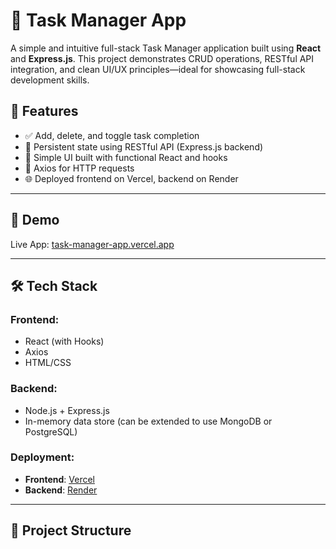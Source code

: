 # 📝 Task Manager App

A simple and intuitive full-stack Task Manager application built using **React** and **Express.js**. This project demonstrates CRUD operations, RESTful API integration, and clean UI/UX principles—ideal for showcasing full-stack development skills.

## 🚀 Features

- ✅ Add, delete, and toggle task completion
- 🧠 Persistent state using RESTful API (Express.js backend)
- 🧪 Simple UI built with functional React and hooks
- 🔄 Axios for HTTP requests
- 🌐 Deployed frontend on Vercel, backend on Render

---

## 📸 Demo

Live App: [task-manager-app.vercel.app](https://task-manager-app-nu-pink.vercel.app/)


---

## 🛠 Tech Stack

### Frontend:

- React (with Hooks)
- Axios
- HTML/CSS

### Backend:

- Node.js + Express.js
- In-memory data store (can be extended to use MongoDB or PostgreSQL)

### Deployment:

- **Frontend**: [Vercel](https://vercel.com/)
- **Backend**: [Render](https://render.com/)

---

## 📂 Project Structure
